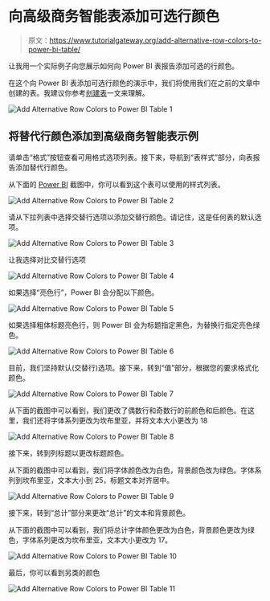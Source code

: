 # 向高级商务智能表添加可选行颜色

> 原文：<https://www.tutorialgateway.org/add-alternative-row-colors-to-power-bi-table/>

让我用一个实际例子向您展示如何向 Power BI 表报告添加可选的行颜色。

在这个向 Power BI 表添加可选行颜色的演示中，我们将使用我们在之前的文章中创建的表。我建议你参考[创建表](https://www.tutorialgateway.org/create-a-table-in-power-bi/)一文来理解。

![Add Alternative Row Colors to Power BI Table 1](img/5eed62d27883df475a473fd03389d1d2.png)

## 将替代行颜色添加到高级商务智能表示例

请单击“格式”按钮查看可用格式选项列表。接下来，导航到“表样式”部分，向表报告添加替代行颜色。

从下面的 [Power BI](https://www.tutorialgateway.org/power-bi-tutorial/) 截图中，你可以看到这个表可以使用的样式列表。

![Add Alternative Row Colors to Power BI Table 2](img/ea63c2d79dfdacd3b6420039c443191e.png)

请从下拉列表中选择交替行选项以添加交替行颜色。请记住，这是任何表的默认选项。

![Add Alternative Row Colors to Power BI Table 3](img/abfe4d6701232ddf289108aafb4bfe87.png)

让我选择对比交替行选项

![Add Alternative Row Colors to Power BI Table 4](img/842f7bf0e493e269167557a7daeec7b1.png)

如果选择“亮色行”，Power BI 会分配以下颜色。

![Add Alternative Row Colors to Power BI Table 5](img/05c54822e20d478a198f5f51b391156c.png)

如果选择粗体标题亮色行，则 Power BI 会为标题指定黑色，为替换行指定亮色绿色。

![Add Alternative Row Colors to Power BI Table 6](img/6a8993e35ee74863511f8adbc15e8f02.png)

目前，我们坚持默认(交替行)选项。接下来，转到“值”部分，根据您的要求格式化颜色。

![Add Alternative Row Colors to Power BI Table 7](img/96d592a70b971ca3809e666ba400df0d.png)

从下面的截图中可以看到，我们更改了偶数行和奇数行的前颜色和后颜色。在这里，我们还将字体系列更改为坎布里亚，并将文本大小更改为 18

![Add Alternative Row Colors to Power BI Table 8](img/6c33ade9b8236bd9c838c113778fa2b2.png)

接下来，转到列标题以更改标题颜色。

从下面的截图中可以看到，我们将字体颜色改为白色，背景颜色改为绿色。字体系列到坎布里亚，文本大小到 25，标题文本对齐居中。

![Add Alternative Row Colors to Power BI Table 9](img/d11879e61932ccacb5b181a285e75077.png)

接下来，转到“总计”部分来更改“总计”的文本和背景颜色。

从下面的截图中可以看到，我们将总计字体颜色更改为白色，背景颜色更改为绿色，字体系列更改为坎布里亚，文本大小更改为 17。

![Add Alternative Row Colors to Power BI Table 10](img/f4dbffec7064bf92af1df6ea5f582048.png)

最后，你可以看到另类的颜色

![Add Alternative Row Colors to Power BI Table 11](img/1b90c2d55c1a26a61edffa0a89635f21.png)